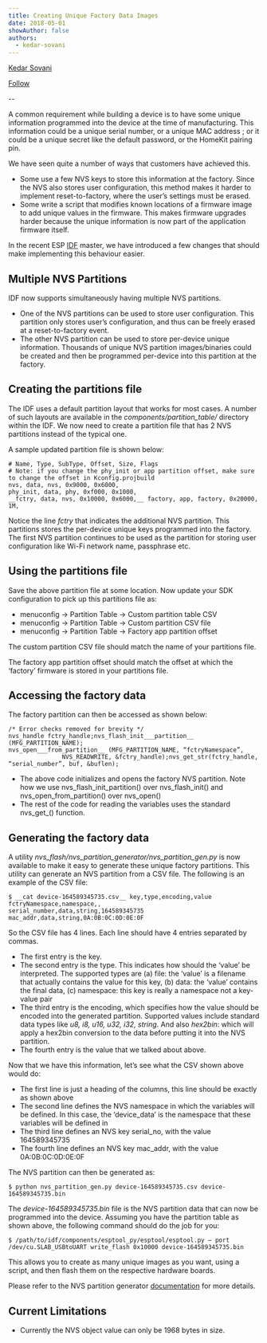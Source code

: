 ```yaml
---
title: Creating Unique Factory Data Images
date: 2018-05-01
showAuthor: false
authors: 
  - kedar-sovani
---
```

[Kedar Sovani](https://kedars.medium.com/?source=post_page-----3f642832a7a3--------------------------------)

[Follow](https://medium.com/m/signin?actionUrl=https%3A%2F%2Fmedium.com%2F_%2Fsubscribe%2Fuser%2F1d2175c72923&operation=register&redirect=https%3A%2F%2Fblog.espressif.com%2Fbuilding-products-creating-unique-factory-data-images-3f642832a7a3&user=Kedar+Sovani&userId=1d2175c72923&source=post_page-1d2175c72923----3f642832a7a3---------------------post_header-----------)

--

A common requirement while building a device is to have some unique information programmed into the device at the time of manufacturing. This information could be a unique serial number, or a unique MAC address ; or it could be a unique secret like the default password, or the HomeKit pairing pin.

We have seen quite a number of ways that customers have achieved this.

- Some use a few NVS keys to store this information at the factory. Since the NVS also stores user configuration, this method makes it harder to implement reset-to-factory, where the user’s settings must be erased.
- Some write a script that modifies known locations of a firmware image to add unique values in the firmware. This makes firmware upgrades harder because the unique information is now part of the application firmware itself.

In the recent ESP [IDF](https://github.com/espressif/esp-idf/) master, we have introduced a few changes that should make implementing this behaviour easier.

## Multiple NVS Partitions

IDF now supports simultaneously having multiple NVS partitions.

- One of the NVS partitions can be used to store user configuration. This partition only stores user’s configuration, and thus can be freely erased at a reset-to-factory event.
- The other NVS partition can be used to store per-device unique information. Thousands of unique NVS partition images/binaries could be created and then be programmed per-device into this partition at the factory.

## Creating the partitions file

The IDF uses a default partition layout that works for most cases. A number of such layouts are available in the *components/partition_table/* directory within the IDF. We now need to create a partition file that has 2 NVS partitions instead of the typical one.

A sample updated partition file is shown below:

```
# Name, Type, SubType, Offset, Size, Flags
# Note: if you change the phy_init or app partition offset, make sure to change the offset in Kconfig.projbuild
nvs, data, nvs, 0x9000, 0x6000,
phy_init, data, phy, 0xf000, 0x1000,
__fctry, data, nvs, 0x10000, 0x6000,__ factory, app, factory, 0x20000, 1M,
```

Notice the line *fctry* that indicates the additional NVS partition. This partitions stores the per-device unique keys programmed into the factory. The first NVS partition continues to be used as the partition for storing user configuration like Wi-Fi network name, passphrase etc.

## Using the partitions file

Save the above partition file at some location. Now update your SDK configuration to pick up this partitions file as:

- menuconfig → Partition Table → Custom partition table CSV
- menuconfig → Partition Table → Custom partition CSV file
- menuconfig → Partition Table → Factory app partition offset

The custom partition CSV file should match the name of your partitions file.

The factory app partition offset should match the offset at which the ‘factory’ firmware is stored in your partitions file.

## Accessing the factory data

The factory partition can then be accessed as shown below:

```
/* Error checks removed for brevity */
nvs_handle fctry_handle;nvs_flash_init___partition__ (MFG_PARTITION_NAME);
nvs_open___from_partition__ (MFG_PARTITION_NAME, “fctryNamespace”,  
               NVS_READWRITE, &fctry_handle);nvs_get_str(fctry_handle, “serial_number”, buf, &buflen);
```

- The above code initializes and opens the factory NVS partition. Note how we use nvs_flash_init_partition() over nvs_flash_init() and nvs_open_from_partition() over nvs_open()
- The rest of the code for reading the variables uses the standard nvs_get_<type>() function.

## Generating the factory data

A utility *nvs_flash/nvs_partition_generator/nvs_partition_gen.py* is now available to make it easy to generate these unique factory partitions. This utility can generate an NVS partition from a CSV file. The following is an example of the CSV file:

```
$ __cat device-164589345735.csv__ key,type,encoding,value
fctryNamespace,namespace,,
serial_number,data,string,164589345735
mac_addr,data,string,0A:0B:0C:0D:0E:0F
```

So the CSV file has 4 lines. Each line should have 4 entries separated by commas.

- The first entry is the key.
- The second entry is the type. This indicates how should the ‘value’ be interpreted. The supported types are (a) file: the ‘value’ is a filename that actually contains the value for this key, (b) data: the ‘value’ contains the final data, (c) namespace: this key is really a namespace not a key-value pair
- The third entry is the encoding, which specifies how the value should be encoded into the generated partition. Supported values include standard data types like *u8, i8, u16, u32, i32, string*. And also *hex2bin*: which will apply a hex2bin conversion to the data before putting it into the NVS partition.
- The fourth entry is the value that we talked about above.

Now that we have this information, let’s see what the CSV shown above would do:

- The first line is just a heading of the columns, this line should be exactly as shown above
- The second line defines the NVS namespace in which the variables will be defined. In this case, the ‘device_data’ is the namespace that these variables will be defined in
- The third line defines an NVS key serial_no, with the value 164589345735
- The fourth line defines an NVS key mac_addr, with the value 0A:0B:0C:0D:0E:0F

The NVS partition can then be generated as:

```
$ python nvs_partition_gen.py device-164589345735.csv device-164589345735.bin
```

The *device-164589345735.bin* file is the NVS partition data that can now be programmed into the device. Assuming you have the partition table as shown above, the following command should do the job for you:

```
$ /path/to/idf/components/esptool_py/esptool/esptool.py — port /dev/cu.SLAB_USBtoUART write_flash 0x10000 device-164589345735.bin
```

This allows you to create as many unique images as you want, using a script, and then flash them on the respective hardware boards.

Please refer to the NVS partition generator [documentation](https://github.com/espressif/esp-idf/tree/master/components/nvs_flash/nvs_partition_generator/) for more details.

## Current Limitations

- Currently the NVS object value can only be 1968 bytes in size.
